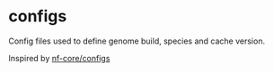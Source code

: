 # configs

Config files used to define genome build, species and cache version.

Inspired by [nf-core/configs](https://github.com/nf-core/configs)